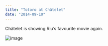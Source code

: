 ```yaml
---
title: "Totoro at Châtelet"
date: "2014-09-10"
---
```


Châtelet is showing Riu’s favourite movie again.

![image](images/tumblr_inline_nbofoxD3OH1qlj3bd.jpg)
